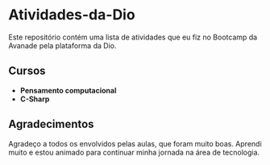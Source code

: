 # Atividades-da-Dio

Este repositório contém uma lista de atividades que eu fiz no Bootcamp da Avanade pela plataforma da Dio.

## Cursos

* **Pensamento computacional**
* **C-Sharp**
  
## Agradecimentos

Agradeço a todos os envolvidos pelas aulas, que foram muito boas. Aprendi muito e estou animado para continuar minha jornada na área de tecnologia.
